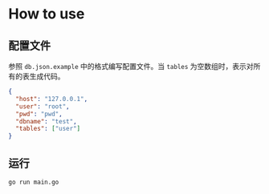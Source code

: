 # How to use
## 配置文件
参照 `db.json.example` 中的格式编写配置文件。当 `tables` 为空数组时，表示对所有的表生成代码。
```json
{
  "host": "127.0.0.1",
  "user": "root",
  "pwd": "pwd",
  "dbname": "test",
  "tables": ["user"]
}
```

## 运行
```shell script
go run main.go
```